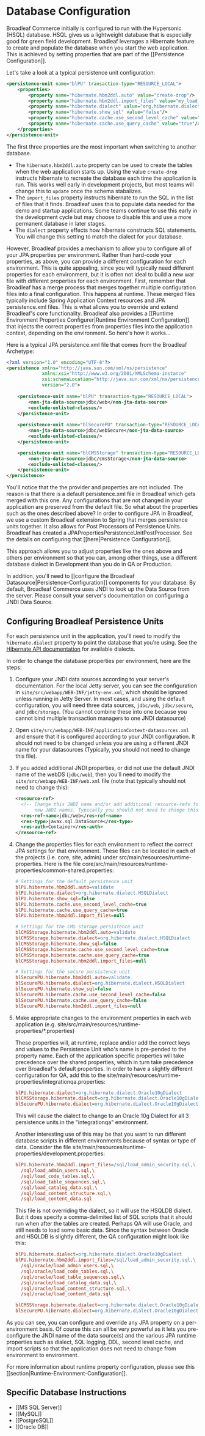 # Database Configuration

Broadleaf Commerce initially is configured to run with the Hypersonic (HSQL) database.  HSQL gives us a lightweight database that is especially good for green field development.  Broadleaf leverages a Hibernate feature to create and populate the database when you start the web application. This is achieved by setting properties that are part of the [[Persistence Configuration]].

Let's take a look at a typical persistence unit configuration:

```xml
<persistence-unit name="blPU" transaction-type="RESOURCE_LOCAL">
    <properties>
        <property name="hibernate.hbm2ddl.auto" value="create-drop"/>
        <property name="hibernate.hbm2ddl.import_files" value="my_load_files.sql"/>
        <property name="hibernate.dialect" value="org.hibernate.dialect.HSQLDialect"/>
        <property name="hibernate.show_sql" value="false"/>
        <property name="hibernate.cache.use_second_level_cache" value="true"/>
        <property name="hibernate.cache.use_query_cache" value="true"/>
    </properties>
</persistence-unit>
```

The first three properties are the most important when switching to another database.

- The `hibernate.hbm2ddl.auto` property can be used to create the tables when the web application starts up. Using the value `create-drop` instructs hibernate to recreate the database each time the application is run. This works well early in development projects, but most teams will change this to `update` once the schema stabalizes.
- The `import_files` property instructs hibernate to run the SQL in the list of files that it finds. Broadleaf uses this to populate data needed for the demo and startup applications. Some teams continue to use this early in the development cycle but may choose to disable this and use a more permanent database in later stages.
- The `dialect` property effects how hibernate constructs SQL statements. You will change this setting to match the dialect for your database.

However, Broadleaf provides a mechanism to allow you to configure all of your JPA properties per environment.  Rather than hard-code your properties, as above, you can provide a different configuration for each environment.  This is quite appealing, since you will typically need different properties for each environment, but it is often not ideal to build a new war file with different properties for each environment. First, remember that Broadleaf has a merge process that merges together multiple configuration files into a final configuration.  This happens at runtime. These merged files typically include Spring Application Context resources and JPA persistence.xml files.  This is what allows you to override and extend Broadleaf's core functionality. Broadleaf also provides a [[Runtime Environment Properties Configurer|Runtime Environment Configuration]] that injects the correct properties from properties files into the application context, depending on the environment. So here's how it works...

Here is a typical JPA persistence.xml file that comes from the Broadleaf Archetype:

```xml
<?xml version="1.0" encoding="UTF-8"?>
<persistence xmlns="http://java.sun.com/xml/ns/persistence"
             xmlns:xsi="http://www.w3.org/2001/XMLSchema-instance"
             xsi:schemaLocation="http://java.sun.com/xml/ns/persistence http://java.sun.com/xml/ns/persistence/persistence_2_0.xsd"
             version="2.0">
             
    <persistence-unit name="blPU" transaction-type="RESOURCE_LOCAL">
        <non-jta-data-source>jdbc/web</non-jta-data-source>
        <exclude-unlisted-classes/>
    </persistence-unit>
    
    <persistence-unit name="blSecurePU" transaction-type="RESOURCE_LOCAL">
        <non-jta-data-source>jdbc/webSecure</non-jta-data-source>
        <exclude-unlisted-classes/>
    </persistence-unit>

    <persistence-unit name="blCMSStorage" transaction-type="RESOURCE_LOCAL">
        <non-jta-data-source>jdbc/cmsStorage</non-jta-data-source>
        <exclude-unlisted-classes/>
    </persistence-unit>
</persistence>
```

You'll notice that the the provider and properties are not included.  The reason is that there is a default persistence.xml file in Broadleaf which gets merged with this one. Any configurations that are not changed in your application are preserved from the default file. So what about the properties such as the ones described above? In order to configure JPA in Broadleaf, we use a custom Broadleaf extension to Spring that merges persistence units together.  It also allows for Post Processors of Persistence Units.  Broadleaf has created a JPAPropertiesPersistenceUnitPostProcessor. See the details on configuring that [[here|Persistence Configuration]].

This approach allows you to adjust properties like the ones above and others per environment so that you can, among other things, use a different database dialect in Development than you do in QA or Production.

In addition, you'll need to [[configure the Broadleaf Datasource|Persistence-Configuration]] components for your database. By default, Broadleaf Commerce uses JNDI to look up the Data Source from the server.  Please consult your server's documentation on configuring a JNDI Data Source.

## Configuring Broadleaf Persistence Units

For each persistence unit in the application, you'll need to modify the `hibernate.dialect` property to point the database that you're using. See the [Hibernate API documentation](http://docs.jboss.org/hibernate/stable/annotations/api/org/hibernate/dialect/package-summary.html) for available dialects.

In order to change the database properties per environment, here are the steps:

1. Configure your JNDI data sources according to your server's documentation. For the local Jetty server, you can see the configuration in `site/src/webapp/WEB-INF/jetty-env.xml`, which should be ignored unless running in Jetty Server. In most cases, and using the default configuration, you will need three data sources, `jdbc/web`, `jdbc/secure`, and `jdbc/storage`. (You cannot combine these into one because you cannot bind multiple transaction managers to one JNDI datasource)

2. Open `site/src/webapp/WEB-INF/applicationContext-datasources.xml` and ensure that it is configured according to your JNDI configuration. It should not need to be changed unless you are using a different JNDI name for your datasources (Typically, you should not need to change this file).

3. If you added additional JNDI properties, or did not use the default JNDI name of the webDS (`jdbc/web`), then you'll need to modify the `site/src/webapp/WEB-INF/web.xml` file (note that typically should not need to change this):

    ```xml
    <resource-ref>
      <!-- Change this JNDI name and/or add additional resource-refs for
           new JNDI names. Typically you should not need to change this. -->
      <res-ref-name>jdbc/web</res-ref-name>
      <res-type>javax.sql.DataSource</res-type>
      <res-auth>Container</res-auth>
    </resource-ref>
    ```

4. Change the properties files for each environment to reflect the correct JPA settings for that environment. These files can be located in each of the projects (i.e. core, site, admin) under src/main/resources/runtime-properties.  Here is the file core/src/main/resources/runtime-properties/common-shared.properties:

    ```ini
    # Settings for the default persistence unit
    blPU.hibernate.hbm2ddl.auto=validate
    blPU.hibernate.dialect=org.hibernate.dialect.HSQLDialect
    blPU.hibernate.show_sql=false
    blPU.hibernate.cache.use_second_level_cache=true
    blPU.hibernate.cache.use_query_cache=true
    blPU.hibernate.hbm2ddl.import_files=null

    # Settings for the CMS storage persistence unit
    blCMSStorage.hibernate.hbm2ddl.auto=validate
    blCMSStorage.hibernate.dialect=org.hibernate.dialect.HSQLDialect
    blCMSStorage.hibernate.show_sql=false
    blCMSStorage.hibernate.cache.use_second_level_cache=true
    blCMSStorage.hibernate.cache.use_query_cache=true
    blCMSStorage.hibernate.hbm2ddl.import_files=null

    # Settings for the secure persistence unit
    blSecurePU.hibernate.hbm2ddl.auto=validate
    blSecurePU.hibernate.dialect=org.hibernate.dialect.HSQLDialect
    blSecurePU.hibernate.show_sql=false
    blSecurePU.hibernate.cache.use_second_level_cache=false
    blSecurePU.hibernate.cache.use_query_cache=false
    blSecurePU.hibernate.hbm2ddl.import_files=null
    ```

5. Make appropriate changes to the environment properties in each web application (e.g. site/src/main/resources/runtime-properties/*.properties)

    These properties will, at runtime, replace and/or add the correct keys and values to the Persistence Unit who's name is pre-pended to the property name. Each of the application specific properties will take precedence over the shared properties, which in turn take precedence over Broadleaf's default properties. In order to have a slightly different configuration for QA, add this to the site/main/resources/runtime-properties/integrationqa.properties:

    ```ini
    blPU.hibernate.dialect=org.hibernate.dialect.Oracle10gDialect
    blCMSStorage.hibernate.dialect=org.hibernate.dialect.Oracle10gDialect
    blSecurePU.hibernate.dialect=org.hibernate.dialect.Oracle10gDialect
    ```

    This will cause the dialect to change to an Oracle 10g Dialect for all 3 persistence units in the "integrationqa" environment.

    Another interesting use of this may be that you want to run different database scripts in different environments because of syntax or type of data.  Consider the file site/main/resources/runtime-properties/development.properties:

    ```ini
    blPU.hibernate.hbm2ddl.import_files=/sql/load_admin_security.sql,\
      /sql/load_admin_users.sql,\
      /sql/load_code_tables.sql,\
      /sql/load_table_sequences.sql,\
      /sql/load_catalog_data.sql,\
      /sql/load_content_structure.sql,\
      /sql/load_content_data.sql
    ```

    This file is not overriding the dialect, so it will use the HSQLDB dialect.  But it does specify a comma-delimited list of SQL scripts that it should run when after the tables are created.  Perhaps QA will use Oracle, and still needs to load some basic data. Since the syntax between Oracle and HSQLDB is slightly different, the QA configuration might look like this:

    ```ini
    blPU.hibernate.dialect=org.hibernate.dialect.Oracle10gDialect
    blPU.hibernate.hbm2ddl.import_files=/sql/load_admin_security.sql,\
      /sql/oracle/load_admin_users.sql,\
      /sql/oracle/load_code_tables.sql,\
      /sql/oracle/load_table_sequences.sql,\
      /sql/oracle/load_catalog_data.sql,\
      /sql/oracle/load_content_structure.sql,\
      /sql/oracle/load_content_data.sql

    blCMSStorage.hibernate.dialect=org.hibernate.dialect.Oracle10gDialect
    blSecurePU.hibernate.dialect=org.hibernate.dialect.Oracle10gDialect
    ```

As you can see, you can configure and override any JPA property on a per-environment basis. Of course this can all be very powerful as it lets you pre-configure the JNDI name of the data source(s) and the various JPA runtime properties such as dialect, SQL logging, DDL, second level cache, and import scripts so that the application does not need to change from environment to environment.

For more information about runtime property configuration, please see this [[section|Runtime-Environment-Configuration]].

## Specific Database Instructions

- [[MS SQL Server]]
- [[MySQL]]
- [[PostgreSQL]]
- [[Oracle DB]]
